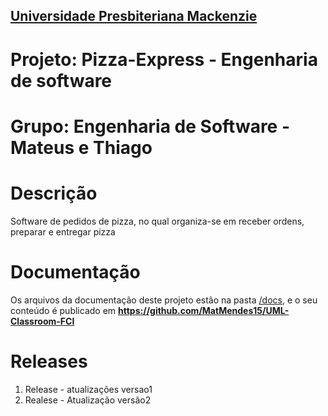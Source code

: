 <h2><a href= "https://www.mackenzie.br">Universidade Presbiteriana Mackenzie</a></h2>

# Projeto: Pizza-Express - Engenharia de software

# Grupo: Engenharia de Software - Mateus e Thiago

# Descrição

Software de pedidos de pizza, no qual organiza-se em receber ordens, preparar e entregar pizza

# Documentação

Os arquivos da documentação deste projeto estão na pasta [/docs](/docs), e o seu conteúdo é publicado em **https://github.com/MatMendes15/UML-Classroom-FCI**



# Releases

1. Release - atualizações versao1
2. Realese - Atualização versão2